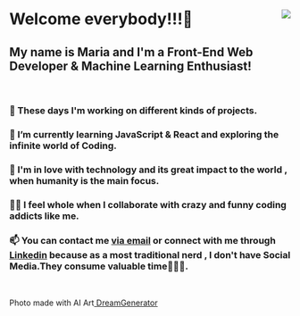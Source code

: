 <!DOCTYPE html>
<html lang="en">
  <head>
    <meta charset="UTF-8" />
    <meta name="viewport" content="width=device-width, initial-scale=1.0" />
   
    
  </head>
  <body>
    <div class="container" >
      <img align="right" src="https://lh3.googleusercontent.com/hwlOfT6xBkm3o_HxpXtclvNsdF76qRpz2Iv6nHD8M66mTQK4uC1fP0gxsM4o3bPNiL9kZ7o6sAky7-lxXtn2-PNKCv2B0KAHYl4-xc8yNFF4Jr3bSG_2Z8HYaNN7Qhd9-tvRyra8UeT4XguZlPafg16LSD7_DSJkxDz4BVwv8pfI26MVbBm_zMltArqru2jR8OB6ODch5L8vj5HPIHDXCFUVzWsK44IIbMtHNAKdW1jx8o-TsD-F9XYgb8Jx5ArhH-lZ0ht-7q__sLhQcO9S9XX1pb7cWM_1PG8hbX3JaF2RiUMzp35CxvDU06vSW_yP2tR-DgYOGDmUKHI8TlG_SI8EQEYSFyTCz7V1_Mr8yIHUl11NXzeppjahfMkGTs8FEHYVpreX0raVChSVFDHBZmcjejPXYd9xCVaYS0H26MwXXnjBSM_vMcr96OzgyTKwNy-wYlZLMKDMVQ9xbWOOo5a3a4NKXVAv0nHqun4fky4RaAalANwG1KrN8o0pym9iCx24iVR3-sS6R87-1EdpdVpZPklnfrA26RDcqMT00EEXorI6zd-yoUO_UiDmvHyP5M83xfOi6TnYpx285yfoZgZLbpNc6PjpIiXtIkpssKyAYe64yXHeckt9R5vWlHe9Sc1bGmPEsb7g9aSnIXG4JYB9fRfc5CKsTDKvkLQ97cq5ryaSLB6flvV0B6vXP9ePYH6CwuJiZO6M1zc3SUccBls=w300-h497-no?authuser=00">
      <h1> Welcome everybody!!!🤩</h1>
      <h2>My name is Maria and I'm a Front-End Web Developer & Machine Learning Enthusiast!</h2>
      <br>
      <h3>🔭 These days I'm working on different kinds of projects.</h3>
      <h3>
        🌱 I’m currently learning JavaScript & React and exploring the
        infinite world of Coding.
      </h3>
      <h3>
        💞 I'm in love with technology and its great impact to the world , when
        humanity is the main focus.
      </h3>
      <h3>
        👯‍♀️ I feel whole when I collaborate with crazy and funny coding addicts
        like me.
      </h3>
      <h3>
        📫 You can contact me
        <a href="mailto:mbarkouzou@gmail.com"> via email</a> or connect with me through <a href="https://www.linkedin.com/in/maria-barkouzou-b39810201/?originalSubdomain=gr" >Linkedin</a> because as a most
        traditional nerd , I don't have Social Media.They consume valuable
        time🙈🙉🙊.
      </h3> 
    </div>
    <br>
    <p>Photo made with AI Art<a href="https://deepdreamgenerator.com"</a>  DreamGenerator </p>
  </body>
</html>
